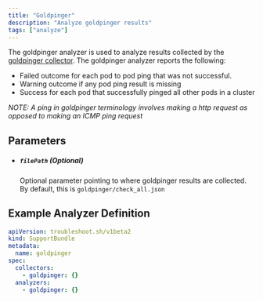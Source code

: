 ```yaml
---
title: "Goldpinger"
description: "Analyze goldpinger results"
tags: ["analyze"]
---
```



The goldpinger analyzer is used to analyze results collected by the [goldpinger collector](/collect/goldpinger/). The goldpinger analyzer reports the following:
- Failed outcome for each pod to pod ping that was not successful.
- Warning outcome if any pod ping result is missing
- Success for each pod that successfully pinged all other pods in a cluster

*NOTE: A ping in goldpinger terminology involves making a http request as opposed to making an ICMP ping request*

## Parameters

- ##### `filePath` (Optional)
  Optional parameter pointing to where goldpinger results are collected. By default, this is `goldpinger/check_all.json`

## Example Analyzer Definition

```yaml
apiVersion: troubleshoot.sh/v1beta2
kind: SupportBundle
metadata:
  name: goldpinger
spec:
  collectors:
    - goldpinger: {}
  analyzers:
    - goldpinger: {}
```
